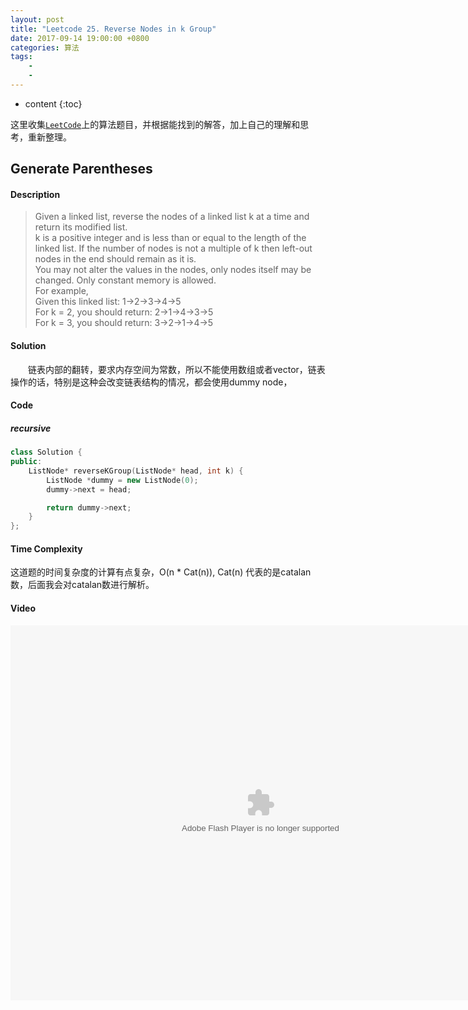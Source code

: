 ```yaml
---
layout: post
title: "Leetcode 25. Reverse Nodes in k Group"
date: 2017-09-14 19:00:00 +0800 
categories: 算法
tags: 
    - 
    - 
---
```

* content
{:toc}

这里收集[`LeetCode`](https://leetcode.com)上的算法题目，并根据能找到的解答，加上自己的理解和思考，重新整理。

<!-- more -->

## Generate Parentheses

#### Description

> Given a linked list, reverse the nodes of a linked list k at a time and return its modified list.  
> k is a positive integer and is less than or equal to the length of the linked list. If the number of nodes is not a multiple of k then left-out nodes in the end should remain as it is.  
> You may not alter the values in the nodes, only nodes itself may be changed.
Only constant memory is allowed.  
For example,  
Given this linked list: 1->2->3->4->5  
For k = 2, you should return: 2->1->4->3->5  
For k = 3, you should return: 3->2->1->4->5   

#### Solution

&emsp;&emsp;链表内部的翻转，要求内存空间为常数，所以不能使用数组或者vector，链表操作的话，特别是这种会改变链表结构的情况，都会使用dummy node，

#### Code

##### recursive

```cpp
class Solution {
public:
    ListNode* reverseKGroup(ListNode* head, int k) {
        ListNode *dummy = new ListNode(0);
        dummy->next = head;

        return dummy->next;
    }
};
```


#### Time Complexity

这道题的时间复杂度的计算有点复杂，O(n * Cat(n)), Cat(n) 代表的是catalan数，后面我会对catalan数进行解析。

#### Video

<embed src='http://player.youku.com/player.php/sid/XMjkwMzEwNTAwNA==/v.swf' allowFullScreen='true' quality='high' width='800' height='600' align='middle' allowScriptAccess='always' type='application/x-shockwave-flash' wmode="opaque">